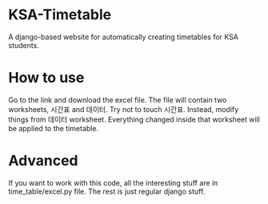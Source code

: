 # KSA-Timetable
A django-based website for automatically creating timetables for KSA students.
# How to use
Go to the link and download the excel file. The file will contain two worksheets, 시간표 and 데이터. Try not to touch 시간표. Instead, modify things from 데이터 worksheet. Everything changed inside that worksheet will be applied to the timetable.
# Advanced
If you want to work with this code, all the interesting stuff are in time_table/excel.py file. The rest is just regular django stuff.
